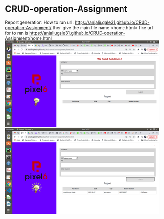# CRUD-operation-Assignment
Report generation:
	How to run url: https://anjaliugale31.github.io/CRUD-operation-Assignment/
				then give the main file name <home.html>
        fine url for to run is  https://anjaliugale31.github.io/CRUD-operation-Assignment/home.html
<img src="Screenshot from 2020-12-14 16-07-05.png"/>
<img src="Screenshot from 2020-12-14 16-57-28.png"/>


